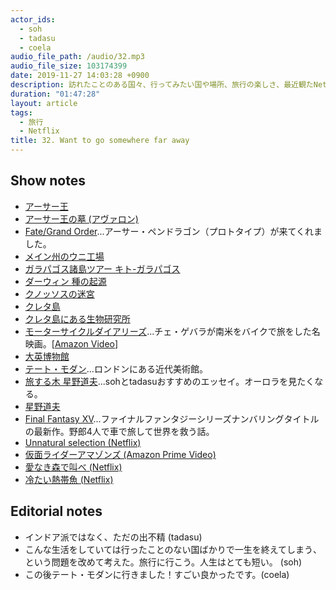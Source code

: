 ```yaml
---
actor_ids:
  - soh
  - tadasu
  - coela
audio_file_path: /audio/32.mp3
audio_file_size: 103174399
date: 2019-11-27 14:03:28 +0900
description: 訪れたことのある国々、行ってみたい国や場所、旅行の楽しさ、最近観たNetflix番組について話しました。
duration: "01:47:28"
layout: article
tags: 
  - 旅行
  - Netflix
title: 32. Want to go somewhere far away
---
```


## Show notes
- [アーサー王](https://ja.wikipedia.org/wiki/%E3%82%A2%E3%83%BC%E3%82%B5%E3%83%BC%E7%8E%8B)
- [アーサー王の墓 (アヴァロン)](https://ja.wikipedia.org/wiki/%E3%82%A2%E3%83%B4%E3%82%A1%E3%83%AD%E3%83%B3)
- [Fate/Grand Order](https://www.fate-go.jp/)...アーサー・ペンドラゴン（プロトタイプ）が来てくれました。
- [メイン州のウニ工場](http://blog.looktour.net/maineportland_seafood/)
- [ガラパゴス諸島ツアー キト-ガラパゴス](https://vacationpack.his-usa.com/city/uio/list.php)
- [ダーウィン 種の起源](https://www.amazon.co.jp/dp/B00H6XBDEQ/?tag=researchatf04-22)
- [クノッソスの迷宮](https://ja.wikipedia.org/wiki/%E3%82%AF%E3%83%8E%E3%83%83%E3%82%BD%E3%82%B9)
- [クレタ島](https://ja.wikipedia.org/wiki/%E3%82%AF%E3%83%AC%E3%82%BF%E5%B3%B6)
- [クレタ島にある生物研究所](https://www.imbb.forth.gr/en/)
- [モーターサイクルダイアリーズ](https://ja.wikipedia.org/wiki/%E3%83%A2%E3%83%BC%E3%82%BF%E3%83%BC%E3%82%B5%E3%82%A4%E3%82%AF%E3%83%AB%E3%83%BB%E3%83%80%E3%82%A4%E3%82%A2%E3%83%AA%E3%83%BC%E3%82%BA)...チェ・ゲバラが南米をバイクで旅をした名映画。\[[Amazon Video](https://www.amazon.co.jp/-/en/dp/B01LZBVZVQ/?tag=researchatf04-22)\]
- [大英博物館](https://www.britishmuseum.org/)
- [テート・モダン](https://www.tate.org.uk/visit/tate-modern)...ロンドンにある近代美術館。
- [旅する木 星野道夫](https://www.amazon.co.jp/dp/4167515024/?tag=researchatf04-22)...sohとtadasuおすすめのエッセイ。オーロラを見たくなる。
- [星野道夫](https://ja.wikipedia.org/wiki/%E6%98%9F%E9%87%8E%E9%81%93%E5%A4%AB)
- [Final Fantasy XV](http://www.jp.square-enix.com/ff15/)...ファイナルファンタジーシリーズナンバリングタイトルの最新作。野郎4人で車で旅して世界を救う話。
- [Unnatural selection (Netflix)](https://www.netflix.com/title/80208910)
- [仮面ライダーアマゾンズ (Amazon Prime Video)](http://www.superhero-year.com/amazons/season1.html)
- [愛なき森で叫べ (Netflix)](https://www.netflix.com/title/81133621)
- [冷たい熱帯魚 (Netflix)](https://www.netflix.com/title/70151002)

## Editorial notes
- インドア派ではなく、ただの出不精 (tadasu)
- こんな生活をしていては行ったことのない国ばかりで一生を終えてしまう、という問題を改めて考えた。旅行に行こう。人生はとても短い。 (soh)
- この後テート・モダンに行きました！すごい良かったです。(coela)

